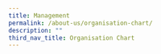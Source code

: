 ```yaml
---
title: Management
permalink: /about-us/organisation-chart/
description: ""
third_nav_title: Organisation Chart
---
```


